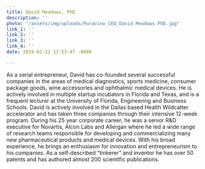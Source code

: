 ```yaml
---
title: David Meadows, PhD
description: ''
photo: "/assets/img/uploads/Puravino_CEO_David Meadows PhD.jpg"
link_1: ''
link_2: ''
link_3: ''
link_4: ''
date: 2019-02-22 12:53:47 -0600

---
```

As a serial entrepreneur, David has co-founded several successful companies in the areas of medical diagnostics, sports medicine, consumer package goods, wine accessories and ophthalmic medical devices. He is actively involved in multiple startup incubators in Florida and Texas, and is a frequent lecturer at the University of Florida, Engineering and Business Schools. David is actively involved in the Dallas based Health Wildcatter accelerator and has taken three companies through their intensive 12-week program. During his 25 year corporate career, he was a senior R&D executive for Novartis, Alcon Labs and Allergan where he led a wide range of research teams responsible for developing and commercializing many new pharmaceutical products and medical devices. With his broad experience, he brings an enthusiasm for innovation and entrepreneurism to his companies. As a self-described “tinkerer” and inventor he has over 50 patents and has authored almost 200 scientific publications.
